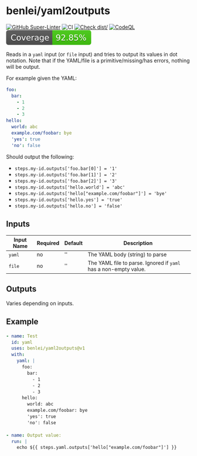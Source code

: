 # benlei/yaml2outputs

[![GitHub Super-Linter](https://github.com/benlei/yaml2outputs/actions/workflows/linter.yml/badge.svg)](https://github.com/super-linter/super-linter)
![CI](https://github.com/benlei/yaml2outputs/actions/workflows/ci.yml/badge.svg)
[![Check dist/](https://github.com/benlei/yaml2outputs/actions/workflows/check-dist.yml/badge.svg)](https://github.com/benlei/yaml2outputs/actions/workflows/check-dist.yml)
[![CodeQL](https://github.com/benlei/yaml2outputs/actions/workflows/codeql-analysis.yml/badge.svg)](https://github.com/benlei/yaml2outputs/actions/workflows/codeql-analysis.yml)
[![Coverage](./badges/coverage.svg)](./badges/coverage.svg)

Reads in a `yaml` input (or `file` input) and tries to output its values in dot
notation. Note that if the YAML/file is a primitive/missing/has errors, nothing
will be output.

For example given the YAML:

```yaml
foo:
  bar:
    - 1
    - 2
    - 3
hello:
  world: abc
  example.com/foobar: bye
  'yes': true
  'no': false
```

Should output the following:

- `steps.my-id.outputs['foo.bar[0]'] = '1'`
- `steps.my-id.outputs['foo.bar[1]'] = '2'`
- `steps.my-id.outputs['foo.bar[2]'] = '3'`
- `steps.my-id.outputs['hello.world'] = 'abc'`
- `steps.my-id.outputs['hello["example.com/foobar"]'] = 'bye'`
- `steps.my-id.outputs['hello.yes'] = 'true'`
- `steps.my-id.outputs['hello.no'] = 'false'`

## Inputs

<!-- markdownlint-disable MD013 -->

| Input Name | Required | Default | Description                                                      |
| ---------- | -------- | ------- | ---------------------------------------------------------------- |
| `yaml`     | no       | ''      | The YAML body (string) to parse                                  |
| `file`     | no       | ''      | The YAML file to parse. Ignored if `yaml` has a non-empty value. |

<!-- markdownlint-enable MD013 -->

## Outputs

Varies depending on inputs.

## Example

```yaml
- name: Test
  id: yaml
  uses: benlei/yaml2outputs@v1
  with:
    yaml: |
      foo:
        bar:
          - 1
          - 2
          - 3
      hello:
        world: abc
        example.com/foobar: bye
        'yes': true
        'no': false

- name: Output value:
  run: |
    echo ${{ steps.yaml.outputs['hello["example.com/foobar"]'] }}
```
